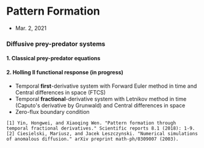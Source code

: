 # Pattern Formation
- Mar. 2, 2021

### Diffusive prey-predator systems 
#### 1. Classical prey-predator equations

#### 2. Holling II functional response (in progress)
- Temporal **first**-derivative system with Forward Euler method in time and Central differences in space (FTCS)
- Temporal **fractional**-derivative system with Letnikov method in time (Caputo's derivative by Grunwald) and Central differences in space
- Zero-flux boundary condition
```
[1] Yin, Hongwei, and Xiaoqing Wen. "Pattern formation through temporal fractional derivatives." Scientific reports 8.1 (2018): 1-9.
[2] Ciesielski, Mariusz, and Jacek Leszczynski. "Numerical simulations of anomalous diffusion." arXiv preprint math-ph/0309007 (2003).
```
